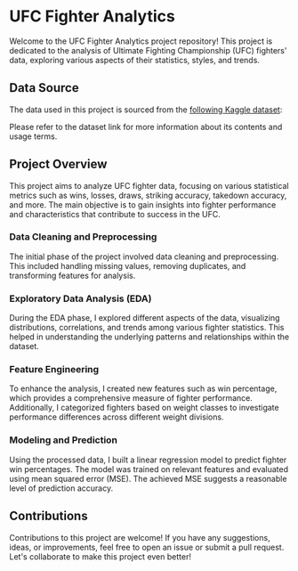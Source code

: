 # UFC Fighter Analytics

Welcome to the UFC Fighter Analytics project repository! This project is dedicated to the analysis of Ultimate Fighting Championship (UFC) fighters' data, exploring various aspects of their statistics, styles, and trends.

## Data Source
The data used in this project is sourced from the [following Kaggle dataset](https://www.kaggle.com/datasets/aaronfriasr/ufc-fighters-statistics):

Please refer to the dataset link for more information about its contents and usage terms.

## Project Overview
This project aims to analyze UFC fighter data, focusing on various statistical metrics such as wins, losses, draws, striking accuracy, takedown accuracy, and more. The main objective is to gain insights into fighter performance and characteristics that contribute to success in the UFC.

### Data Cleaning and Preprocessing
The initial phase of the project involved data cleaning and preprocessing. This included handling missing values, removing duplicates, and transforming features for analysis.

### Exploratory Data Analysis (EDA)
During the EDA phase, I explored different aspects of the data, visualizing distributions, correlations, and trends among various fighter statistics. This helped in understanding the underlying patterns and relationships within the dataset.

### Feature Engineering
To enhance the analysis, I created new features such as win percentage, which provides a comprehensive measure of fighter performance. Additionally, I categorized fighters based on weight classes to investigate performance differences across different weight divisions.

### Modeling and Prediction
Using the processed data, I built a linear regression model to predict fighter win percentages. The model was trained on relevant features and evaluated using mean squared error (MSE). The achieved MSE suggests a reasonable level of prediction accuracy.

## Contributions
Contributions to this project are welcome! If you have any suggestions, ideas, or improvements, feel free to open an issue or submit a pull request. Let's collaborate to make this project even better!
